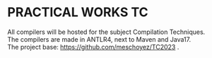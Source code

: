 # PRACTICAL WORKS TC 
All compilers will be hosted for the subject Compilation Techniques.<br>
The compilers are made in ANTLR4, next to Maven and Java17.<br>
The project base: https://github.com/meschoyez/TC2023 .<br>



